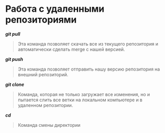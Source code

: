 # Работа с удаленными репозиториями

***git pull***

> Эта команда позволяет скачать все из текущего репозитория и автоматически сделать merge с нашей версией.

***git push***

> Эта команда позволяет отправить нашу версию репозитория на внешний репозиторий. 

***git clone***

> Команда, котoрая не только загружает все изменения, но и пытается слить все ветки на локальном компьютере и в удаленном репозитории.

***cd <filename>***

> Команда смены директории